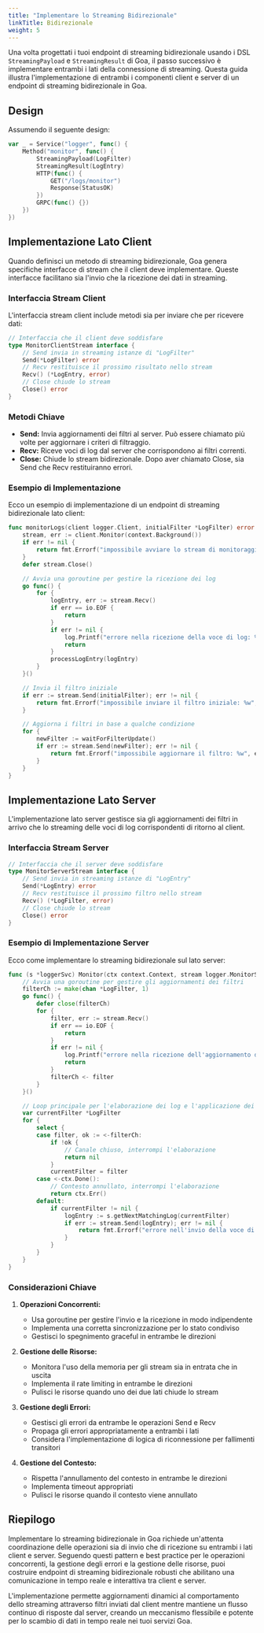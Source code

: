 ```yaml
---
title: "Implementare lo Streaming Bidirezionale"
linkTitle: Bidirezionale
weight: 5
---
```


Una volta progettati i tuoi endpoint di streaming bidirezionale usando i DSL
`StreamingPayload` e `StreamingResult` di Goa, il passo successivo è implementare entrambi
i lati della connessione di streaming. Questa guida illustra l'implementazione di entrambi
i componenti client e server di un endpoint di streaming bidirezionale in Goa.

## Design

Assumendo il seguente design:

```go
var _ = Service("logger", func() {
    Method("monitor", func() {
        StreamingPayload(LogFilter)
        StreamingResult(LogEntry)
        HTTP(func() {
            GET("/logs/monitor")
            Response(StatusOK)
        })
        GRPC(func() {})
    })
})
```

## Implementazione Lato Client

Quando definisci un metodo di streaming bidirezionale, Goa genera specifiche
interfacce di stream che il client deve implementare. Queste interfacce facilitano sia l'invio
che la ricezione dei dati in streaming.

### Interfaccia Stream Client

L'interfaccia stream client include metodi sia per inviare che per ricevere dati:

```go
// Interfaccia che il client deve soddisfare
type MonitorClientStream interface {
    // Send invia in streaming istanze di "LogFilter"
    Send(*LogFilter) error
    // Recv restituisce il prossimo risultato nello stream
    Recv() (*LogEntry, error)
    // Close chiude lo stream
    Close() error
}
```

### Metodi Chiave

- **Send:** Invia aggiornamenti dei filtri al server. Può essere chiamato più volte per aggiornare i criteri di filtraggio.
- **Recv:** Riceve voci di log dal server che corrispondono ai filtri correnti.
- **Close:** Chiude lo stream bidirezionale. Dopo aver chiamato Close, sia Send che Recv restituiranno errori.

### Esempio di Implementazione

Ecco un esempio di implementazione di un endpoint di streaming bidirezionale lato client:

```go
func monitorLogs(client logger.Client, initialFilter *LogFilter) error {
    stream, err := client.Monitor(context.Background())
    if err != nil {
        return fmt.Errorf("impossibile avviare lo stream di monitoraggio: %w", err)
    }
    defer stream.Close()

    // Avvia una goroutine per gestire la ricezione dei log
    go func() {
        for {
            logEntry, err := stream.Recv()
            if err == io.EOF {
                return
            }
            if err != nil {
                log.Printf("errore nella ricezione della voce di log: %v", err)
                return
            }
            processLogEntry(logEntry)
        }
    }()

    // Invia il filtro iniziale
    if err := stream.Send(initialFilter); err != nil {
        return fmt.Errorf("impossibile inviare il filtro iniziale: %w", err)
    }

    // Aggiorna i filtri in base a qualche condizione
    for {
        newFilter := waitForFilterUpdate()
        if err := stream.Send(newFilter); err != nil {
            return fmt.Errorf("impossibile aggiornare il filtro: %w", err)
        }
    }
}
```

## Implementazione Lato Server

L'implementazione lato server gestisce sia gli aggiornamenti dei filtri in arrivo che lo streaming
delle voci di log corrispondenti di ritorno al client.

### Interfaccia Stream Server

```go
// Interfaccia che il server deve soddisfare
type MonitorServerStream interface {
    // Send invia in streaming istanze di "LogEntry"
    Send(*LogEntry) error
    // Recv restituisce il prossimo filtro nello stream
    Recv() (*LogFilter, error)
    // Close chiude lo stream
    Close() error
}
```

### Esempio di Implementazione Server

Ecco come implementare lo streaming bidirezionale sul lato server:

```go
func (s *loggerSvc) Monitor(ctx context.Context, stream logger.MonitorServerStream) error {
    // Avvia una goroutine per gestire gli aggiornamenti dei filtri
    filterCh := make(chan *LogFilter, 1)
    go func() {
        defer close(filterCh)
        for {
            filter, err := stream.Recv()
            if err == io.EOF {
                return
            }
            if err != nil {
                log.Printf("errore nella ricezione dell'aggiornamento del filtro: %v", err)
                return
            }
            filterCh <- filter
        }
    }()

    // Loop principale per l'elaborazione dei log e l'applicazione dei filtri
    var currentFilter *LogFilter
    for {
        select {
        case filter, ok := <-filterCh:
            if !ok {
                // Canale chiuso, interrompi l'elaborazione
                return nil
            }
            currentFilter = filter
        case <-ctx.Done():
            // Contesto annullato, interrompi l'elaborazione
            return ctx.Err()
        default:
            if currentFilter != nil {
                logEntry := s.getNextMatchingLog(currentFilter)
                if err := stream.Send(logEntry); err != nil {
                    return fmt.Errorf("errore nell'invio della voce di log: %w", err)
                }
            }
        }
    }
}
```

### Considerazioni Chiave

1. **Operazioni Concorrenti:**
   - Usa goroutine per gestire l'invio e la ricezione in modo indipendente
   - Implementa una corretta sincronizzazione per lo stato condiviso
   - Gestisci lo spegnimento graceful in entrambe le direzioni

2. **Gestione delle Risorse:**
   - Monitora l'uso della memoria per gli stream sia in entrata che in uscita
   - Implementa il rate limiting in entrambe le direzioni
   - Pulisci le risorse quando uno dei due lati chiude lo stream

3. **Gestione degli Errori:**
   - Gestisci gli errori da entrambe le operazioni Send e Recv
   - Propaga gli errori appropriatamente a entrambi i lati
   - Considera l'implementazione di logica di riconnessione per fallimenti transitori

4. **Gestione del Contesto:**
   - Rispetta l'annullamento del contesto in entrambe le direzioni
   - Implementa timeout appropriati
   - Pulisci le risorse quando il contesto viene annullato

## Riepilogo

Implementare lo streaming bidirezionale in Goa richiede un'attenta coordinazione delle
operazioni sia di invio che di ricezione su entrambi i lati client e server. Seguendo
questi pattern e best practice per le operazioni concorrenti, la gestione degli errori
e la gestione delle risorse, puoi costruire endpoint di streaming bidirezionale robusti
che abilitano una comunicazione in tempo reale e interattiva tra client e server.

L'implementazione permette aggiornamenti dinamici al comportamento dello streaming attraverso
filtri inviati dal client mentre mantiene un flusso continuo di risposte dal server,
creando un meccanismo flessibile e potente per lo scambio di dati in tempo reale nei tuoi
servizi Goa. 